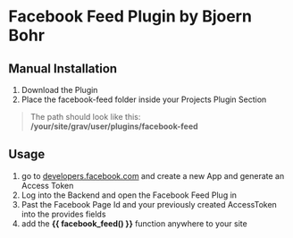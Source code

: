 # Facebook Feed Plugin by Bjoern Bohr

## Manual Installation

1. Download the Plugin
2. Place the facebook-feed folder inside your Projects Plugin Section
> The path should look like this: **/your/site/grav/user/plugins/facebook-feed**

## Usage

1. go to [developers.facebook.com](https.developers.facebook.com) and create a new App and generate an Access Token
2. Log into the Backend and open the Facebook Feed Plug in
3. Past the Facebook Page Id and your previously created AccessToken into the provides fields
3. add the **{{ facebook_feed() }}** function anywhere to your site
